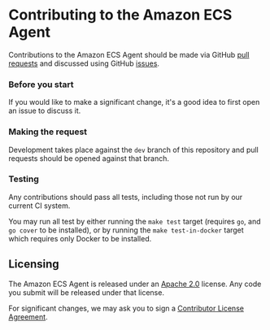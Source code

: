 # Contributing to the Amazon ECS Agent

Contributions to the Amazon ECS Agent should be made via GitHub [pull
requests](https://github.com/aws/amazon-ecs-agent/pulls) and discussed using
GitHub [issues](https://github.com/aws/amazon-ecs-agent/issues).

### Before you start

If you would like to make a significant change, it's a good idea to first open
an issue to discuss it.

### Making the request

Development takes place against the `dev` branch of this repository and pull
requests should be opened against that branch.

### Testing

Any contributions should pass all tests, including those not run by our
current CI system.

You may run all test by either running the `make test` target (requires `go`,
and `go cover` to be installed), or by running the `make test-in-docker`
target which requires only Docker to be installed.

## Licensing

The Amazon ECS Agent is released under an [Apache
2.0](http://aws.amazon.com/apache-2-0/) license. Any code you submit will be
released under that license.

For significant changes, we may ask you to sign a [Contributor License
Agreement](http://en.wikipedia.org/wiki/Contributor_License_Agreement).
